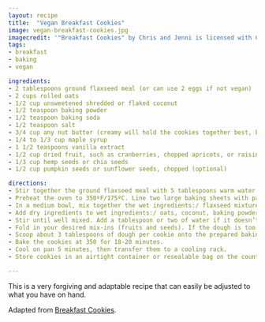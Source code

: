 ```yaml
---
layout: recipe
title:  "Vegan Breakfast Cookies"
image: vegan-breakfast-cookies.jpg
imagecredit: '"Breakfast Cookies" by Chris and Jenni is licensed with CC BY-NC-ND 2.0. To view a copy of this license, visit https://creativecommons.org/licenses/by-nc-nd/2.0/'
tags: 
- breakfast
- baking
- vegan

ingredients:
- 2 tablespoons ground flaxseed meal (or can use 2 eggs if not vegan)
- 2 cups rolled oats 
- 1/2 cup unsweetened shredded or flaked coconut
- 1/2 teaspoon baking powder
- 1/2 teaspoon baking soda
- 1/2 teaspoon salt
- 3/4 cup any nut butter (creamy will hold the cookies together best, but use whatever you have)
- 1/4 to 1/3 cup maple syrup
- 1 1/2 teaspoons vanilla extract 
- 1/2 cup dried fruit, such as cranberries, chopped apricots, or raisins
- 1/3 cup hemp seeds or chia seeds
- 1/2 cup pumpkin seeds or sunflower seeds, chopped (optional)

directions:
- Stir together the ground flaxseed meal with 5 tablespoons warm water. Let sit for 15 minutes to gel together. 
- Preheat the oven to 350ºF/175ºC. Line two large baking sheets with parchment paper or Silpat
- In a medium bowl, mix together the wet ingredients:/ flaxseed mixture, nut butter, maple syrup, and vanilla. Whisk until smooth.
- Add dry ingredients to wet ingredients:/ oats, coconut, baking powder, baking soda, and salt. 
- Stir until well mixed. Add a tablespoon or two of water if it doesn’t hold together well.
- Fold in your desired mix-ins (fruits and seeds). If the dough is too sticky to handle, refrigerate it for 10-15 minutes to firm up slightly.
- Scoop about 3 tablespoons of dough per cookie onto the prepared baking sheet, spacing them about 1/2 inch apart. Lightly flatten the top of each cookie with your hands or a fork. (note that this makes big cookies! Feel free to make them smaller and bake for a shorter amount of time.)
- Bake the cookies at 350 for 18-20 minutes. 
- Cool on pan 5 minutes, then transfer them to a cooling rack. 
- Store cookies in an airtight container or resealable bag on the counter for 2-3 days. 

---
```


This is a very forgiving and adaptable recipe that can easily be adjusted to what you have on hand.

Adapted from [Breakfast Cookies](https://rainbowplantlife.com/healthy-vegan-breakfast-cookies/).